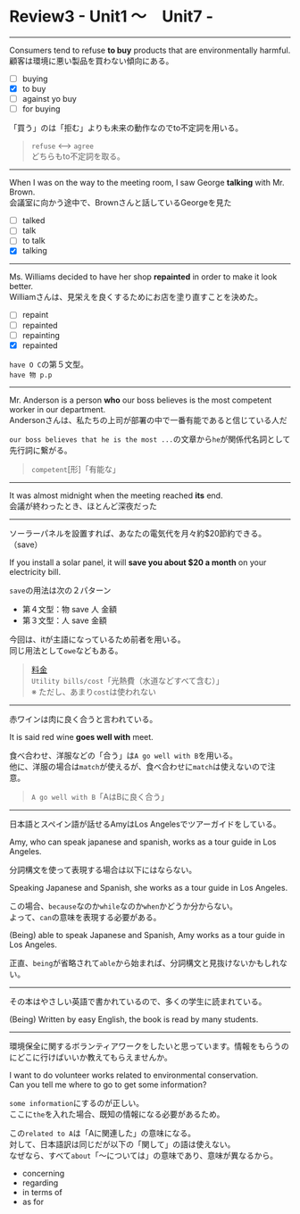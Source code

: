 # Review3 - Unit1 〜　Unit7 -

---

Consumers tend to refuse **to buy** products that are environmentally harmful.  
顧客は環境に悪い製品を買わない傾向にある。

- [ ] buying
- [x] to buy
- [ ] against yo buy
- [ ] for buying

「買う」のは「拒む」よりも未来の動作なのでto不定詞を用いる。

> `refuse` <--> `agree`  
> どちらもto不定詞を取る。

---

When I was on the way to the meeting room, I saw George **talking** with Mr. Brown.  
会議室に向かう途中で、Brownさんと話しているGeorgeを見た

- [ ] talked
- [ ] talk
- [ ] to talk
- [x] talking

---

Ms. Williams decided to have her shop **repainted** in order to make it look better.  
Williamさんは、見栄えを良くするためにお店を塗り直すことを決めた。

- [ ] repaint
- [ ] repainted
- [ ] repainting
- [x] repainted

`have O C`の第５文型。  
`have 物 p.p`

---

Mr. Anderson is a person **who** our boss believes is the most competent worker in our department.  
Andersonさんは、私たちの上司が部署の中で一番有能であると信じている人だ

`our boss believes that he is the most ...`の文章から`he`が関係代名詞として先行詞に繋がる。

> `competent`[形]「有能な」

---

It was almost midnight when the meeting reached **its** end.  
会議が終わったとき、ほとんど深夜だった

---

ソーラーパネルを設置すれば、あなたの電気代を月々約$20節約できる。（save）

If you install a solar panel, it will **save you about $20 a month** on your electricity bill.

`save`の用法は次の２パターン

- 第４文型：物 save 人 金額
- 第３文型：人 save 金額

今回は、itが主語になっているため前者を用いる。  
同じ用法として`owe`などもある。

> [料金](https://twitter.com/KoalaEnglish180/status/1174619360964435969/photo/1)  
> `Utility bills/cost`「光熱費（水道などすべて含む）」  
> ※ ただし、あまり`cost`は使われない

---

赤ワインは肉に良く合うと言われている。

It is said red wine **goes well with** meet.

食べ合わせ、洋服などの「合う」は`A go well with B`を用いる。  
他に、洋服の場合は`match`が使えるが、食べ合わせに`match`は使えないので注意。

> `A go well with B`「AはBに良く合う」  

---

日本語とスペイン語が話せるAmyはLos Angelesでツアーガイドをしている。

Amy, who can speak japanese and spanish, works as a tour guide in Los Angeles.

分詞構文を使って表現する場合は以下にはならない。  

Speaking Japanese and Spanish, she works as a tour guide in Los Angeles.  

この場合、`because`なのか`while`なのか`when`かどうか分からない。  
よって、`can`の意味を表現する必要がある。

(Being) able to speak Japanese and Spanish, Amy works as a tour guide in Los Angeles.  

正直、`being`が省略されて`able`から始まれば、分詞構文と見抜けないかもしれない。

---

その本はやさしい英語で書かれているので、多くの学生に読まれている。

(Being) Written by easy English, the book is read by many students.

---

環境保全に関するボランティアワークをしたいと思っています。情報をもらうのにどこに行けばいいか教えてもらえませんか。

I want to do volunteer works related to environmental conservation.  
Can you tell me where to go to get some information?  

`some information`にするのが正しい。  
ここに`the`を入れた場合、既知の情報になる必要があるため。

この`related to A`は「Aに関連した」の意味になる。  
対して、日本語訳は同じだが以下の「関して」の語は使えない。  
なぜなら、すべて`about`「〜については」の意味であり、意味が異なるから。

- concerning
- regarding
- in terms of
- as for
